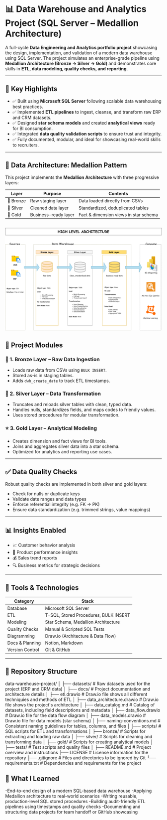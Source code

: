 # 📊 Data Warehouse and Analytics Project (SQL Server – Medallion Architecture)

A full-cycle **Data Engineering and Analytics portfolio project** showcasing the design, implementation, and validation of a modern data warehouse using SQL Server. The project simulates an enterprise-grade pipeline using **Medallion Architecture (Bronze → Silver → Gold)** and demonstrates core skills in **ETL, data modeling, quality checks, and reporting**.

---

## 🚀 Key Highlights

- ✅ Built using **Microsoft SQL Server** following scalable data warehousing best practices.
- ✅ Implemented **ETL pipelines** to ingest, cleanse, and transform raw ERP and CRM datasets.
- ✅ Designed **star schema models** and created **analytical views** ready for BI consumption.
- ✅ Integrated **data quality validation scripts** to ensure trust and integrity.
- ✅ Fully documented, modular, and ideal for showcasing real-world skills to recruiters.

---

## 🧱 Data Architecture: Medallion Pattern

This project implements the **Medallion Architecture** with three progressive layers:

| Layer  | Purpose             | Contents                              |
|--------|---------------------|---------------------------------------|
| 🥉 Bronze | Raw staging layer    | Data loaded directly from CSVs         |
| 🥈 Silver | Cleaned data layer   | Standardized, deduplicated tables      |
| 🥇 Gold   | Business-ready layer | Fact & dimension views in star schema |

![Data Architecture](docs/Data_architecture.png)
---

## 📘 Project Modules

### 🔹 1. Bronze Layer – Raw Data Ingestion
- Loads raw data from CSVs using `BULK INSERT`.
- Stored as-is in staging tables.
- Adds `dwh_create_date` to track ETL timestamps.

### 🔸 2. Silver Layer – Data Transformation
- Truncates and reloads silver tables with clean, typed data.
- Handles nulls, standardizes fields, and maps codes to friendly values.
- Uses stored procedures for modular transformation.

### ⭐ 3. Gold Layer – Analytical Modeling
- Creates dimension and fact views for BI tools.
- Joins and aggregates silver data into a star schema.
- Optimized for analytics and reporting use cases.

---

## ✅ Data Quality Checks

Robust quality checks are implemented in both silver and gold layers:

- Check for nulls or duplicate keys
- Validate date ranges and data types
- Enforce referential integrity (e.g. FK → PK)
- Ensure data standardization (e.g. trimmed strings, value mappings)

---

## 📊 Insights Enabled

- 📈 Customer behavior analysis
- 🛒 Product performance insights
- 💰 Sales trend reports
- 🔍 Business metrics for strategic decisions

---

## 🧪 Tools & Technologies

| Category         | Stack                                               |
|------------------|-----------------------------------------------------|
| Database         | Microsoft SQL Server                                |
| ETL              | T-SQL, Stored Procedures, BULK INSERT               |
| Modeling         | Star Schema, Medallion Architecture                 |
| Quality Checks   | Manual & Scripted SQL Tests                         |
| Diagramming      | Draw.io (Architecture & Data Flow)                 |
| Docs & Planning  | Notion, Markdown                                    |
| Version Control  | Git & GitHub                                        |

---

## 📂 Repository Structure

data-warehouse-project/
│
├── datasets/                           # Raw datasets used for the project (ERP and CRM data)
│
├── docs/                               # Project documentation and architecture details
│   ├── etl.drawio                      # Draw.io file shows all different techniquies and methods of ETL
│   ├── data_architecture.drawio        # Draw.io file shows the project's architecture
│   ├── data_catalog.md                 # Catalog of datasets, including field descriptions and metadata
│   ├── data_flow.drawio                # Draw.io file for the data flow diagram
│   ├── data_models.drawio              # Draw.io file for data models (star schema)
│   ├── naming-conventions.md           # Consistent naming guidelines for tables, columns, and files
│
├── scripts/                            # SQL scripts for ETL and transformations
│   ├── bronze/                         # Scripts for extracting and loading raw data
│   ├── silver/                         # Scripts for cleaning and transforming data
│   ├── gold/                           # Scripts for creating analytical models
│
├── tests/                              # Test scripts and quality files
│
├── README.md                           # Project overview and instructions
├── LICENSE                             # License information for the repository
├── .gitignore                          # Files and directories to be ignored by Git
└── requirements.txt                    # Dependencies and requirements for the project


## 🧠 What I Learned

  -End-to-end design of a modern SQL-based data warehouse
  -Applying Medallion architecture to real-world scenarios
  -Writing reusable, production-level SQL stored procedures
  -Building audit-friendly ETL pipelines using timestamps and quality checks
  -Documenting and structuring data projects for team handoff or GitHub showcasing
